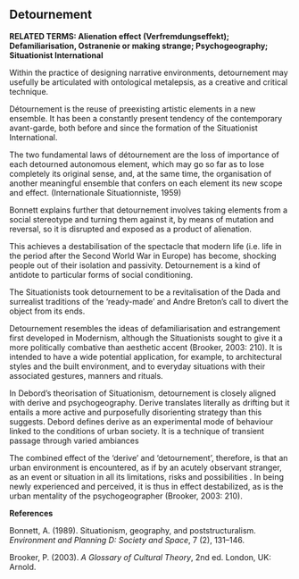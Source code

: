 ## Detournement

**RELATED TERMS: Alienation effect (Verfremdungseffekt); Defamiliarisation, Ostranenie or making strange; Psychogeography; Situationist International**

Within the practice of designing narrative environments, detournement may usefully be articulated with ontological metalepsis, as a creative and critical technique.

Détournement is the reuse of preexisting artistic elements in a new ensemble. It has been a constantly present tendency of the contemporary avant-garde, both before and since the formation of the Situationist International.

The two fundamental laws of détournement are the loss of importance of each detourned autonomous element, which may go so far as to lose completely its original sense, and, at the same time, the organisation of another meaningful ensemble that confers on each element its new scope and effect. (Internationale Situationniste, 1959)

Bonnett explains further that detournement involves taking elements from a social stereotype and turning them against it, by means of mutation and reversal, so it is disrupted and exposed as a product of alienation.

This achieves a destabilisation of the spectacle that modern life (i.e. life in the period after the Second World War in Europe) has become, shocking people out of their isolation and passivity. Detournement is a kind of antidote to particular forms of social conditioning.

The Situationists took detournement to be a revitalisation of the Dada and surrealist traditions of the ‘ready-made’ and Andre Breton’s call to divert the object from its ends.

Detournement resembles the ideas of defamiliarisation and estrangement first developed in Modernism, although the Situationists sought to give it a more politically combative than aesthetic accent (Brooker, 2003: 210). It is intended to have a wide potential application, for example, to architectural styles and the built environment, and to everyday situations with their associated gestures, manners and rituals.

In Debord’s theorisation of Situationism, detournement is closely aligned with derive and psychogeography. Derive translates literally as drifting but it entails a more active and purposefully disorienting strategy than this suggests. Debord defines derive as an experimental mode of behaviour linked to the conditions of urban society. It is a technique of transient passage through varied ambiances

The combined effect of the ‘derive’ and ‘detournement’, therefore, is that an urban environment is encountered, as if by an acutely observant stranger, as an event or situation in all its limitations, risks and possibilities . In being newly experienced and perceived, it is thus in effect destabilized, as is the urban mentality of the psychogeographer (Brooker, 2003: 210).

**References**

Bonnett, A. (1989). Situationism, geography, and poststructuralism. _Environment and Planning D: Society and Space_, 7 (2), 131–146.

Brooker, P. (2003). _A Glossary of Cultural Theory_, 2nd ed. London, UK: Arnold.


